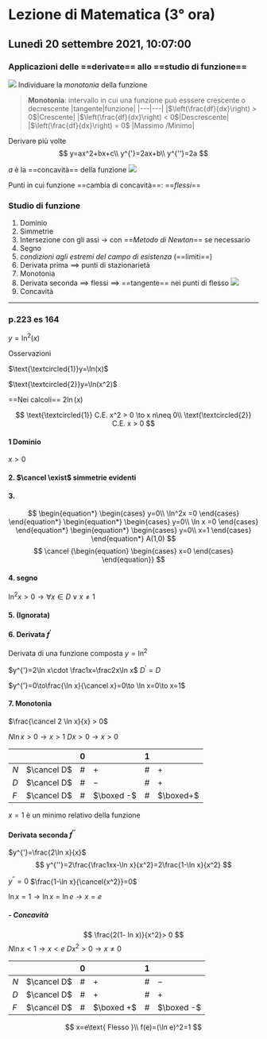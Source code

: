 # Lezione di Matematica (3° ora)
## Lunedì 20 settembre 2021, 10:07:00
### Applicazioni delle ==derivate== allo ==studio di funzione==
![](https://i.imgur.com/vrpCbq7.jpg)
Individuare la _monotonia_ della funzione

> **Monotonia**: intervallo in cui una funzione può esssere crescente o decrescente
> |tangente|funzione|
> |---|---|
> |$\left(\frac{df}{dx}\right) > 0$|Crescente|
> |$\left(\frac{df}{dx}\right) < 0$|Descrescente|
> |$\left(\frac{df}{dx}\right) = 0$ |Massimo /Minimo|

Derivare più volte
$$
y=ax^2+bx+c\\
y^{'}=2ax+b\\
y^{''}=2a
$$

$a$ è la ==concavità== della funzione
![](https://i.imgur.com/Ke1hZ55.jpg)


Punti in cui funzione ==cambia di concavità==: ==$flessi$==


### Studio di funzione
1. Dominio
2. Simmetrie
3. Intersezione con gli assi $\to$ con ==_Metodo di Newton_== se necessario
4. Segno
5. _condizioni agli estremi del campo di esistenza_ (==limiti==)
6. Derivata prima $\implies$ punti di stazionarietà
7. Monotonia
8. Derivata seconda $\implies$ flessi $\implies$ ==tangente== nei punti di flesso
![](https://i.imgur.com/szi250N.jpg)
9. Concavità

 ---
 ### p.223 es 164
 
 $y=\ln^2(x)$

Osservazioni

$\text{\textcircled{1}}y=\ln(x)$


$\text{\textcircled{2}}y=\ln(x^2)$

==Nei calcoli== $2\ln(x)$

$$
\text{\textcircled{1}} C.E. x^2 > 0 \to x n\neq 0\\
\text{\textcircled{2}} C.E. x > 0
$$

#### $1$ Dominio

$x > 0$

#### 2. $\cancel \exist$ simmetrie evidenti

#### 3.
$$
\begin{equation*} \begin{cases} 
y=0\\
\ln^2x =0
\end{cases} \end{equation*}
\begin{equation*} \begin{cases} 
y=0\\
\ln x =0
 \end{cases} \end{equation*}
 \begin{equation*} \begin{cases} 
y=0\\
x=1
\end{cases} \end{equation*}
A(1,0)
$$
$$
\cancel {\begin{equation} \begin{cases} x=0 \end{cases} \end{equation}}
$$
#### 4. segno

$\ln^2 x > 0 \to \forall x \in D \lor x \neq 1$

#### 5. (Ignorata)
#### 6. Derivata $f^{'}$
Derivata di una funzione composta
$y=\ln^2$

$y^{'}=2\ln x\cdot \frac1x=\frac2x\ln x$
$D^{'}=D$

$y^{'}=0\to\frac{\ln x}{\cancel x}=0\to \ln x=0\to x=1$
#### 7. Monotonia

$\frac{\cancel 2 \ln x}{x} > 0$

$N \ln x >  0 \to x > 1$
$D x > 0 \to x > 0$

|||$0$||$1$||
|---|---|---|---|---|---|
|$N$|$\cancel D$|$\#$|$+$|$\#$|$+$
|$D$|$\cancel D$|$\#$|$-$|$\#$|$+$|
|$F$|$\cancel D$|$\#$|$\boxed -$|$\#$|$\boxed+$


$x=1$ è un minimo relativo della funzione

#### Derivata seconda $f^{''}$

$y^{'}=\frac{2\ln x}{x}$
$$
y^{''}=2\frac{\frac1xx-\ln x}{x^2}=2\frac{1-\ln x}{x^2}
$$

$y^{''}=0$
$\frac{1-\ln x}{\cancel{x^2}}=0$

$\ln x=1 \to \ln x = \ln e \to  x=e$

##### - Concavità

$$
\frac{2(1-	ln x)}{x^2}> 0
$$
$N \ln x < 1 \to x < e$
$D x^2 > 0 \to x \neq 0$


|||$0$||$1$||
|---|---|---|---|---|---|
|$N$|$\cancel D$|$\#$|$+$|$\#$|$-$
|$D$|$\cancel D$|$\#$|$+$|$\#$|$+$|
|$F$|$\cancel D$|$\#$|$\boxed +$|$\#$|$\boxed -$


$$
x=e\text{ Flesso  }\\
f(e)=(\ln e)^2=1
$$
<!--stackedit_data:
eyJoaXN0b3J5IjpbLTE2NzI2ODU0MSwtMjA3OTI3NDQ1MCwxMT
cwNDA3MTcyLDE1MTM0NDY0NTAsMTUxMzQ0NjQ1MCwxNTUzNjc4
NDI1LDY2Nzk1NzQ2OCwxNzg3MDg5Njk0LDYwNzQyNTk3LC04NT
U0NDMzMjEsLTYxMzI0MjMyMl19
-->
